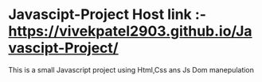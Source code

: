 # Javascipt-Project Host link :- https://vivekpatel2903.github.io/Javascipt-Project/
  This is a small Javascript project using Html,Css ans Js Dom manepulation
  

